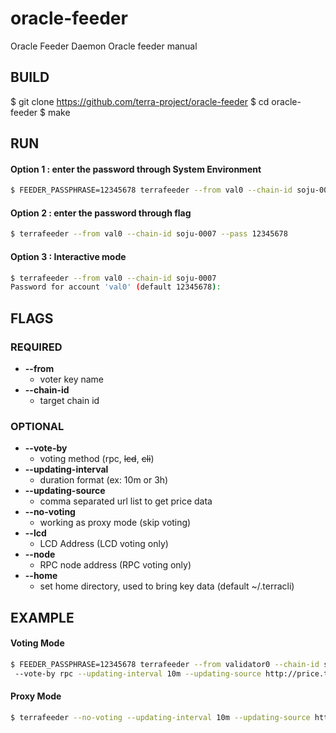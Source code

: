 # oracle-feeder
Oracle Feeder Daemon
Oracle feeder manual

## BUILD

$ git clone https://github.com/terra-project/oracle-feeder
$ cd oracle-feeder
$ make

## RUN

#### Option 1 :  enter the password through System Environment
```bash
$ FEEDER_PASSPHRASE=12345678 terrafeeder --from val0 --chain-id soju-0007
```
#### Option 2 :  enter the password through flag
```bash
$ terrafeeder --from val0 --chain-id soju-0007 --pass 12345678
```

#### Option 3 :  Interactive mode
```bash
$ terrafeeder --from val0 --chain-id soju-0007
Password for account 'val0' (default 12345678):
```

## FLAGS

### REQUIRED

* **--from**
    * voter key name
* **--chain-id**
    * target chain id


### OPTIONAL

* **--vote-by**
    * voting method (rpc, ~~lcd~~, ~~cli~~)
* **--updating-interval**
    * duration format (ex: 10m or 3h)
* **--updating-source**
    * comma separated url list to get price data
* **--no-voting**
    * working as proxy mode (skip voting)
* **--lcd**
    * LCD Address (LCD voting only)
* **--node**
    * RPC node address (RPC voting only)
* **--home**
    * set home directory, used to bring key data (default ~/.terracli)

## EXAMPLE
#### Voting Mode
```bash
$ FEEDER_PASSPHRASE=12345678 terrafeeder --from validator0 --chain-id soju-0007
 --vote-by rpc --updating-interval 10m --updating-source http://price.terra.money:7658/last,http://price2.terra.money:7658/last --node 54.248.60.232:26657 --home ~/validators/val0
```
#### Proxy Mode
```bash
$ terrafeeder --no-voting --updating-interval 10m --updating-source http://price.terra.money:7658/last,http://price2.terra.money:7658/last
```
